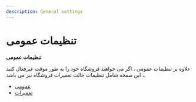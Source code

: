 ```yaml
---
description: General settings
---
```


# تنظیمات عمومی

**تنظیمات عمومی**

علاوه بر تنظیمات عمومی ، اگر می خواهید فروشگاه خود را به طور موقت غیرفعال کنید ، این صفحه شامل تنظیمات حالت تعمیرات فروشگاه نیز می باشد.

* [عمومی](https://app.gitbook.com/s/-ME3cW3NJikhAO22QAUt/rahnmay-karbr/pykrbndy-frwshgah/afzwdn-yk-frwshgah-jdyd/%D9%84%DB%8C%D9%86%DA%A9%20%D8%A8%D9%87%20%D8%A8%D8%AE%D8%B4%20%D8%B9%D9%85%D9%88%D9%85%DB%8C)
* [تعمیرات](https://app.gitbook.com/s/-ME3cW3NJikhAO22QAUt/rahnmay-karbr/pykrbndy-frwshgah/afzwdn-yk-frwshgah-jdyd/%D9%84%DB%8C%D9%86%DA%A9%20%D8%A8%D9%87%20%D8%A8%D8%AE%D8%B4%20%D8%AA%D8%B9%D9%85%DB%8C%D8%B1%D8%A7%D8%AA)
